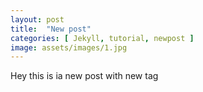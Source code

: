 ```yaml
---
layout: post
title:  "New post"
categories: [ Jekyll, tutorial, newpost ]
image: assets/images/1.jpg
---
```

Hey this is ia new post with new tag